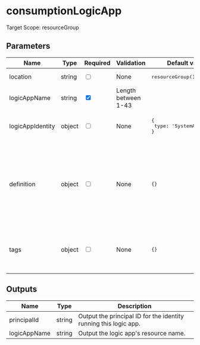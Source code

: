 # consumptionLogicApp

Target Scope: resourceGroup

## Parameters
| Name | Type | Required | Validation | Default value | Description |
| -- |  -- | -- | -- | -- | -- |
| location | string | <input type="checkbox"> | None | <pre>resourceGroup().location</pre> | The location of this logic app to reside in. This defaults to the resourcegroup location. |
| logicAppName | string | <input type="checkbox" checked> | Length between 1-43 | <pre></pre> | The resource name of the logic app |
| logicAppIdentity | object | <input type="checkbox"> | None | <pre>{<br>  type: 'SystemAssigned'<br>}</pre> | The identity object for this logic app. This defaults to a System Assigned Managed Identity. For formatting, please refer to https://docs.microsoft.com/en-us/azure/templates/microsoft.logic/workflows?pivots=deployment-language-bicep#managedserviceidentity. |
| definition | object | <input type="checkbox"> | None | <pre>{}</pre> | The definition for this logic app. For options & formatting, please refer to https://docs.microsoft.com/en-us/azure/logic-apps/logic-apps-workflow-definition-language.<br>Example:<br>&nbsp;&nbsp;&nbsp;{<br>&nbsp;&nbsp;&nbsp;&nbsp;&nbsp;'$schema': 'https://schema.management.azure.com/providers/Microsoft.Logic/schemas/2016-06-01/workflowdefinition.json#'<br>&nbsp;&nbsp;&nbsp;&nbsp;&nbsp;actions: []<br>&nbsp;&nbsp;&nbsp;&nbsp;&nbsp;contentVersion: '1.0.0.0'<br>&nbsp;&nbsp;&nbsp;&nbsp;&nbsp;outputs: []<br>&nbsp;&nbsp;&nbsp;&nbsp;&nbsp;parameters: []<br>&nbsp;&nbsp;&nbsp;&nbsp;&nbsp;triggers: []<br>&nbsp;&nbsp;&nbsp;} |
| tags | object | <input type="checkbox"> | None | <pre>{}</pre> | The tags to apply to this resource. This is an object with key/value pairs.<br>Example:<br>{<br>&nbsp;&nbsp;&nbsp;FirstTag: myvalue<br>&nbsp;&nbsp;&nbsp;SecondTag: another value<br>} |
## Outputs
| Name | Type | Description |
| -- |  -- | -- |
| principalId | string | Output the principal ID for the identity running this logic app. |
| logicAppName | string | Output the logic app\'s resource name. |

